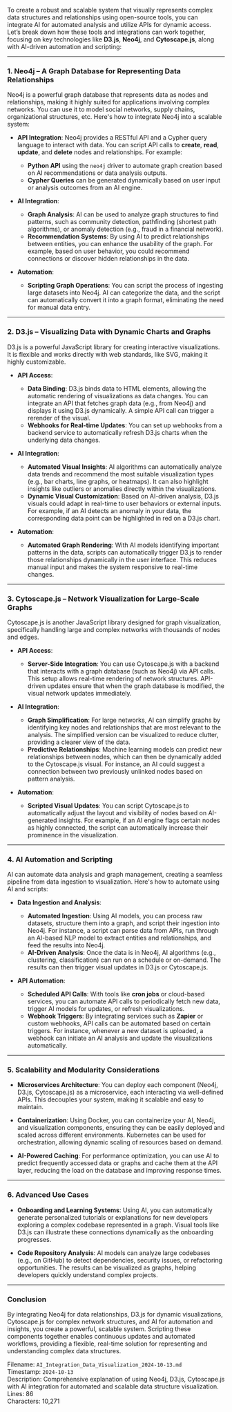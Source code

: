 To create a robust and scalable system that visually represents complex data structures and relationships using open-source tools, you can integrate AI for automated analysis and utilize APIs for dynamic access. Let’s break down how these tools and integrations can work together, focusing on key technologies like **D3.js**, **Neo4j**, and **Cytoscape.js**, along with AI-driven automation and scripting:

---

### 1. **Neo4j** – A Graph Database for Representing Data Relationships
Neo4j is a powerful graph database that represents data as nodes and relationships, making it highly suited for applications involving complex networks. You can use it to model social networks, supply chains, organizational structures, etc. Here's how to integrate Neo4j into a scalable system:

- **API Integration**: 
  Neo4j provides a RESTful API and a Cypher query language to interact with data. You can script API calls to **create**, **read**, **update**, and **delete** nodes and relationships. For example:
  - **Python API** using the `neo4j` driver to automate graph creation based on AI recommendations or data analysis outputs.
  - **Cypher Queries** can be generated dynamically based on user input or analysis outcomes from an AI engine.
  
- **AI Integration**:
  - **Graph Analysis**: AI can be used to analyze graph structures to find patterns, such as community detection, pathfinding (shortest path algorithms), or anomaly detection (e.g., fraud in a financial network).
  - **Recommendation Systems**: By using AI to predict relationships between entities, you can enhance the usability of the graph. For example, based on user behavior, you could recommend connections or discover hidden relationships in the data.

- **Automation**:
  - **Scripting Graph Operations**: You can script the process of ingesting large datasets into Neo4j. AI can categorize the data, and the script can automatically convert it into a graph format, eliminating the need for manual data entry.

---

### 2. **D3.js** – Visualizing Data with Dynamic Charts and Graphs
D3.js is a powerful JavaScript library for creating interactive visualizations. It is flexible and works directly with web standards, like SVG, making it highly customizable.

- **API Access**:
  - **Data Binding**: D3.js binds data to HTML elements, allowing the automatic rendering of visualizations as data changes. You can integrate an API that fetches graph data (e.g., from Neo4j) and displays it using D3.js dynamically. A simple API call can trigger a rerender of the visual.
  - **Webhooks for Real-time Updates**: You can set up webhooks from a backend service to automatically refresh D3.js charts when the underlying data changes.

- **AI Integration**:
  - **Automated Visual Insights**: AI algorithms can automatically analyze data trends and recommend the most suitable visualization types (e.g., bar charts, line graphs, or heatmaps). It can also highlight insights like outliers or anomalies directly within the visualizations.
  - **Dynamic Visual Customization**: Based on AI-driven analysis, D3.js visuals could adapt in real-time to user behaviors or external inputs. For example, if an AI detects an anomaly in your data, the corresponding data point can be highlighted in red on a D3.js chart.
  
- **Automation**:
  - **Automated Graph Rendering**: With AI models identifying important patterns in the data, scripts can automatically trigger D3.js to render those relationships dynamically in the user interface. This reduces manual input and makes the system responsive to real-time changes.

---

### 3. **Cytoscape.js** – Network Visualization for Large-Scale Graphs
Cytoscape.js is another JavaScript library designed for graph visualization, specifically handling large and complex networks with thousands of nodes and edges.

- **API Access**:
  - **Server-Side Integration**: You can use Cytoscape.js with a backend that interacts with a graph database (such as Neo4j) via API calls. This setup allows real-time rendering of network structures. API-driven updates ensure that when the graph database is modified, the visual network updates immediately.
  
- **AI Integration**:
  - **Graph Simplification**: For large networks, AI can simplify graphs by identifying key nodes and relationships that are most relevant to the analysis. The simplified version can be visualized to reduce clutter, providing a clearer view of the data.
  - **Predictive Relationships**: Machine learning models can predict new relationships between nodes, which can then be dynamically added to the Cytoscape.js visual. For instance, an AI could suggest a connection between two previously unlinked nodes based on pattern analysis.
  
- **Automation**:
  - **Scripted Visual Updates**: You can script Cytoscape.js to automatically adjust the layout and visibility of nodes based on AI-generated insights. For example, if an AI engine flags certain nodes as highly connected, the script can automatically increase their prominence in the visualization.

---

### 4. **AI Automation and Scripting** 
AI can automate data analysis and graph management, creating a seamless pipeline from data ingestion to visualization. Here's how to automate using AI and scripts:

- **Data Ingestion and Analysis**:
  - **Automated Ingestion**: Using AI models, you can process raw datasets, structure them into a graph, and script their ingestion into Neo4j. For instance, a script can parse data from APIs, run through an AI-based NLP model to extract entities and relationships, and feed the results into Neo4j.
  - **AI-Driven Analysis**: Once the data is in Neo4j, AI algorithms (e.g., clustering, classification) can run on a schedule or on-demand. The results can then trigger visual updates in D3.js or Cytoscape.js.

- **API Automation**:
  - **Scheduled API Calls**: With tools like **cron jobs** or cloud-based services, you can automate API calls to periodically fetch new data, trigger AI models for updates, or refresh visualizations.
  - **Webhook Triggers**: By integrating services such as **Zapier** or custom webhooks, API calls can be automated based on certain triggers. For instance, whenever a new dataset is uploaded, a webhook can initiate an AI analysis and update the visualizations automatically.

---

### 5. **Scalability and Modularity Considerations**
- **Microservices Architecture**: You can deploy each component (Neo4j, D3.js, Cytoscape.js) as a microservice, each interacting via well-defined APIs. This decouples your system, making it scalable and easy to maintain.
- **Containerization**: Using Docker, you can containerize your AI, Neo4j, and visualization components, ensuring they can be easily deployed and scaled across different environments. Kubernetes can be used for orchestration, allowing dynamic scaling of resources based on demand.
  
- **AI-Powered Caching**: For performance optimization, you can use AI to predict frequently accessed data or graphs and cache them at the API layer, reducing the load on the database and improving response times.

---

### 6. **Advanced Use Cases** 
- **Onboarding and Learning Systems**: Using AI, you can automatically generate personalized tutorials or explanations for new developers exploring a complex codebase represented in a graph. Visual tools like D3.js can illustrate these connections dynamically as the onboarding progresses.
  
- **Code Repository Analysis**: AI models can analyze large codebases (e.g., on GitHub) to detect dependencies, security issues, or refactoring opportunities. The results can be visualized as graphs, helping developers quickly understand complex projects.

---

### Conclusion
By integrating Neo4j for data relationships, D3.js for dynamic visualizations, Cytoscape.js for complex network structures, and AI for automation and insights, you create a powerful, scalable system. Scripting these components together enables continuous updates and automated workflows, providing a flexible, real-time solution for representing and understanding complex data structures.

Filename: `AI_Integration_Data_Visualization_2024-10-13.md`  
Timestamp: `2024-10-13`  
Description: Comprehensive explanation of using Neo4j, D3.js, Cytoscape.js with AI integration for automated and scalable data structure visualization.  
Lines: 86  
Characters: 10,271
